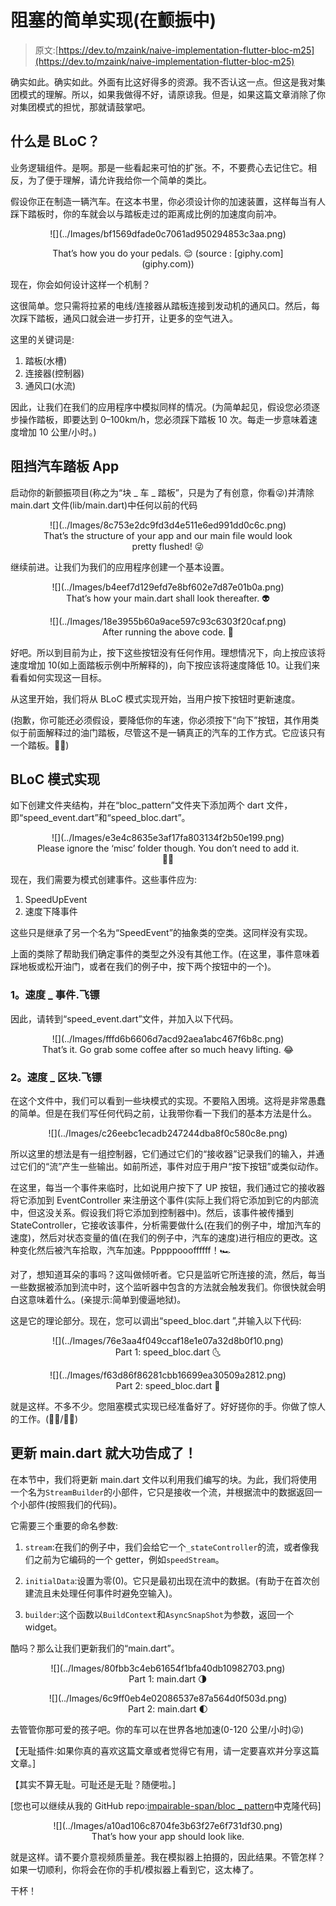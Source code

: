 # 阻塞的简单实现(在颤振中)

> 原文:[https://dev.to/mzaink/naive-implementation-flutter-bloc-m25](https://dev.to/mzaink/naive-implementation-flutter-bloc-m25)

确实如此。确实如此。外面有比这好得多的资源。我不否认这一点。但这是我对集团模式的理解。所以，如果我做得不好，请原谅我。但是，如果这篇文章消除了你对集团模式的担忧，那就请鼓掌吧。

## [](#what-is-bloc)什么是 BLoC？

业务逻辑组件。是啊。那是一些看起来可怕的扩张。不，不要费心去记住它。相反，为了便于理解，请允许我给你一个简单的类比。

假设你正在制造一辆汽车。在这本书里，你必须设计你的加速装置，这样每当有人踩下踏板时，你的车就会以与踏板走过的距离成比例的加速度向前冲。

<center>
![](../Images/bf1569dfade0c7061ad950294853c3aa.png)

<figure>

<figcaption>That’s how you do your pedals. 😌 (source : [giphy.com](giphy.com))</figcaption>

</figure>

</center>

现在，你会如何设计这样一个机制？

这很简单。您只需将拉紧的电线/连接器从踏板连接到发动机的通风口。然后，每次踩下踏板，通风口就会进一步打开，让更多的空气进入。

这里的关键词是:

1.  踏板(水槽)
2.  连接器(控制器)
3.  通风口(水流)

因此，让我们在我们的应用程序中模拟同样的情况。(为简单起见，假设您必须逐步操作踏板，即要达到 0–100km/h，您必须踩下踏板 10 次。每走一步意味着速度增加 10 公里/小时。)

## [](#bloc-car-pedal-app)阻挡汽车踏板 App

启动你的新颤振项目(称之为“块 _ 车 _ 踏板”，只是为了有创意，你看😜)并清除 main.dart 文件(lib/main.dart)中任何以前的代码

<center>

<figure>![](../Images/8c753e2dc9fd3d4e511e6ed991dd0c6c.png)

<figcaption>That’s the structure of your app and our main file would look pretty flushed! 😜</figcaption>

</figure>

</center>

继续前进。让我们为我们的应用程序创建一个基本设置。

<center>

<figure>![](../Images/b4eef7d129efd7e8bf602e7d87e01b0a.png)

<figcaption>That’s how your main.dart shall look thereafter. 👽</figcaption>

</figure>

</center>

<center>

<figure>![](../Images/18e3955b60a9ace597c93c6303f20caf.png)

<figcaption>After running the above code. 📱</figcaption>

</figure>

</center>

好吧。所以到目前为止，按下这些按钮没有任何作用。理想情况下，向上按应该将速度增加 10(如上面踏板示例中所解释的)，向下按应该将速度降低 10。让我们来看看如何实现这一目标。

从这里开始，我们将从 BLoC 模式实现开始，当用户按下按钮时更新速度。

(抱歉，你可能还必须假设，要降低你的车速，你必须按下“向下”按钮，其作用类似于前面解释过的油门踏板，尽管这不是一辆真正的汽车的工作方式。它应该只有一个踏板。😬😬)

## [](#bloc-pattern-implementation)BLoC 模式实现

如下创建文件夹结构，并在“bloc_pattern”文件夹下添加两个 dart 文件，即“speed_event.dart”和“speed_bloc.dart”。

<center>

<figure>![](../Images/e3e4c8635e3af17fa803134f2b50e199.png)

<figcaption>Please ignore the ‘misc’ folder though. You don’t need to add it. 🙏🏽</figcaption>

</figure>

</center>

现在，我们需要为模式创建事件。这些事件应为:

1.  SpeedUpEvent
2.  速度下降事件

这些只是继承了另一个名为“SpeedEvent”的抽象类的空类。这同样没有实现。

上面的类除了帮助我们确定事件的类型之外没有其他工作。(在这里，事件意味着踩地板或松开油门，或者在我们的例子中，按下两个按钮中的一个)。

### [](#1-speedeventdart)1。速度 _ 事件.飞镖

因此，请转到“speed_event.dart”文件，并加入以下代码。

<center>

<figure>![](../Images/fffd6b6606d7acd92aea1abc467f6b8c.png)

<figcaption>That’s it. Go grab some coffee after so much heavy lifting. 😂</figcaption>

</figure>

</center>

### [](#2-speedblocdart)2。速度 _ 区块.飞镖

在这个文件中，我们可以看到一些块模式的实现。不要陷入困境。这将是非常愚蠢的简单。但是在我们写任何代码之前，让我带你看一下我们的基本方法是什么。

<center>
![](../Images/c26eebc1ecadb247244dba8f0c580c8e.png)
</center>

所以这里的想法是有一组控制器，它们通过它们的“接收器”记录我们的输入，并通过它们的“流”产生一些输出。如前所述，事件对应于用户“按下按钮”或类似动作。

在这里，每当一个事件来临时，比如说用户按下了 UP 按钮，我们通过它的接收器将它添加到 EventController 来注册这个事件(实际上我们将它添加到它的内部流中，但这没关系。假设我们将它添加到控制器中)。然后，该事件被传播到 StateController，它接收该事件，分析需要做什么(在我们的例子中，增加汽车的速度)，然后对状态变量的值(在我们的例子中，汽车的速度)进行相应的更改。这种变化然后被汽车拾取，汽车加速。Pppppoooffffff！🏎

对了，想知道耳朵的事吗？这叫做倾听者。它只是监听它所连接的流，然后，每当一些数据被添加到流中时，这个监听器中包含的方法就会触发我们。你很快就会明白这意味着什么。(亲提示:简单到傻逼地狱)。

这是它的理论部分。现在，您可以调出“speed_bloc.dart ”,并输入以下代码:

<center>

<figure>![](../Images/76e3aa4f049ccaf18e1e07a32d8b0f10.png)

<figcaption>Part 1: speed_bloc.dart 🌜</figcaption>

</figure>

</center>

<center>

<figure>![](../Images/f63d86f86281cbb16699ea30509a2812.png)

<figcaption>Part 2: speed_bloc.dart 🌛</figcaption>

</figure>

</center>

就是这样。不多不少。您阻塞模式实现已经准备好了。好好搓你的手。你做了惊人的工作。(🕺🏼/💃🏽)

## [](#update-maindart-and-we-are-done)更新 main.dart 就大功告成了！

在本节中，我们将更新 main.dart 文件以利用我们编写的块。为此，我们将使用一个名为`StreamBuilder`的小部件，它只是接收一个流，并根据流中的数据返回一个小部件(按照我们的代码)。

它需要三个重要的命名参数:

1.  `stream`:在我们的例子中，我们会给它一个`_stateController`的流，或者像我们之前为它编码的一个 getter，例如`speedStream`。

2.  `initialData`:设置为零(0)。它只是最初出现在流中的数据。(有助于在首次创建流且未处理任何事件时避免空输入)。

3.  `builder`:这个函数以`BuildContext`和`AsyncSnapShot`为参数，返回一个 widget。

酷吗？那么让我们更新我们的“main.dart”。

<center>

<figure>![](../Images/80fbb3c4eb61654f1bfa40db10982703.png)

<figcaption>Part 1: main.dart 🌗</figcaption>

</figure>

</center>

<center>

<figure>![](../Images/6c9ff0eb4e02086537e87a564d0f503d.png)

<figcaption>Part 2: main.dart 🌓</figcaption>

</figure>

</center>

去管管你那可爱的孩子吧。你的车可以在世界各地加速(0-120 公里/小时)😜)

【无耻插件:如果你真的喜欢这篇文章或者觉得它有用，请一定要喜欢并分享这篇文章。]

【其实不算无耻。可耻还是无耻？随便啦。]

[您也可以继续从我的 GitHub repo:[impairable-span/bloc _ pattern](https://github.com/ineffable-span/bloc_pattern.git)中克隆代码]

<center>

<figure>![](../Images/a10ad106c8704fe3b63f27e6f731df30.png)

<figcaption>That’s how your app should look like.</figcaption>

</figure>

</center>

就是这样。请不要介意视频质量差。我在模拟器上拍摄的，因此结果。不管怎样？如果一切顺利，你将会在你的手机/模拟器上看到它，这太棒了。

干杯！